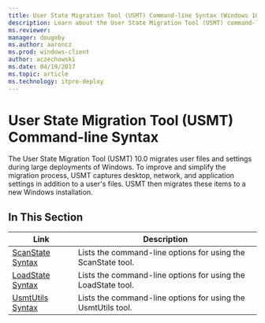 ```yaml
---
title: User State Migration Tool (USMT) Command-line Syntax (Windows 10)
description: Learn about the User State Migration Tool (USMT) command-line syntax for using the ScanState tool, LoadState tool, and UsmtUtils tool.
ms.reviewer: 
manager: dougeby
ms.author: aaroncz
ms.prod: windows-client
author: aczechowski
ms.date: 04/19/2017
ms.topic: article
ms.technology: itpro-deploy
---
```


# User State Migration Tool (USMT) Command-line Syntax

The User State Migration Tool (USMT) 10.0 migrates user files and settings during large deployments of Windows. To improve and simplify the migration process, USMT captures desktop, network, and application settings in addition to a user's files. USMT then migrates these items to a new Windows installation.

## In This Section

| Link | Description |
|--- |--- |
|[ScanState Syntax](usmt-scanstate-syntax.md)|Lists the command-line options for using the ScanState tool.|
|[LoadState Syntax](usmt-loadstate-syntax.md)|Lists the command-line options for using the LoadState tool.|
|[UsmtUtils Syntax](usmt-utilities.md)|Lists the command-line options for using the UsmtUtils tool.|
